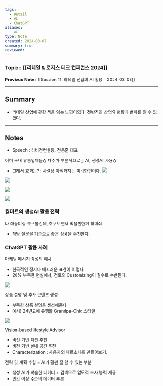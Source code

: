 ```yaml
---
tags:
  - Retail
  - AI
  - ChatGPT
aliases:
  - AI
type: Note
created: 2024-03-07
summary: true
reviewed:
---
```

### Topic:: [[리테일 & 로지스 테크 컨퍼런스 2024]]
**Previous Note** : [[Session 11. 리테일 산업의 AI 활용 - 2024-03-08]]

- - -
## Summary
- 리테일 산업에 관한 책을 읽는 느낌이였다. 전반적인 산업의 현황과 변화를 알 수 있었다. 

- - -
## Notes
- Speech : 리비전컨설팅, 전용준 대표


이미 국내 유통업체들중 다수가 부분적으로는 AI, 생성AI 사용중
- 그래서 효과는? : 사실상 아직까지는 미비한편이다.
  ![](https://i.imgur.com/eQqv3qN.png)

  
![](https://i.imgur.com/65IUd4C.png)

![](https://i.imgur.com/rSFWXGB.png)

![](https://i.imgur.com/i1w7LJ6.png)


### 월마트의 생성AI 활용 전략
나 애들이랑 축구볼건데, 축구보면서 먹을만한거 찾아줘. 
- 해당 질문을 기준으로 좋은 상품을 주천한다. 

### ChatGPT 활용 사례
마케팅 메시지 작성의 예시
- 한국적인 정서나 매끄러운 표현이 어렵다. 
- 20% 부족한 현실에서, 검토와 Customizing이 필수로 수반된다.

![](https://i.imgur.com/5lAWnb7.png)

상품 설명 및 추가 콘텐츠 생성 
- 부족한 상품 설명을 생성해준다 
- 예시) 24년도에 유행할 Grandpa-Chic 스타일

![](https://i.imgur.com/vbqFvsm.png)

Vision-based lifestyle Advisor
- 비전 기반 패션 추천
- 비전 기반 실내 공간 추천
- Characterization : 사용자의 페르소나를 만들어보기. 

전략 및 계획 수립 = AI가 훨씬 잘 할 수 있는 부분
- 생성 AI가 학습한 데이터 + 검색으로 압도적 조사 능력 제공
- 인간 이상 수준의 데이터 추론 
  